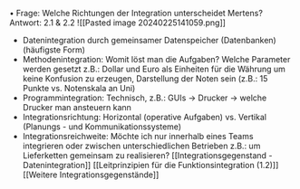 • Frage: Welche Richtungen der Integration unterscheidet Mertens? Antwort: 2.1 & 2.2
![[Pasted image 20240225141059.png]]
- Datenintegration durch gemeinsamer Datenspeicher (Datenbanken) (häufigste Form)
- Methodenintegration: Womit löst man die Aufgaben? Welche Parameter werden gesetzt z.B.: Dollar und Euro als Einheiten für die Währung um keine Konfusion zu erzeugen, Darstellung der Noten sein (z.B.: 15 Punkte vs. Notenskala an Uni)
- Programmintegration: Technisch, z.B.: GUIs → Drucker → welche Drucker man ansteuern kann
- Integrationsrichtung: Horizontal (operative Aufgaben) vs. Vertikal (Planungs - und Kommunikationssysteme)
- Integrationsreichweite: Möchte ich nur innerhalb eines Teams integrieren oder zwischen unterschiedlichen Betrieben z.B.: um Lieferketten gemeinsam zu realisieren?
[[Integrationsgegenstand - Datenintegration]]
[[Leitprinzipien für die Funktionsintegration (1.2)]]
[[Weitere Integrationsgegenstände]]
